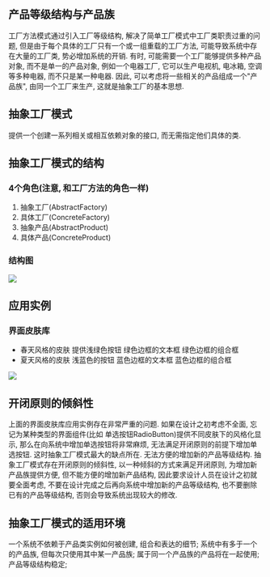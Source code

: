 ## 产品等级结构与产品族

工厂方法模式通过引入工厂等级结构, 解决了简单工厂模式中工厂类职责过重的问题, 但是由于每个具体的工厂只有一个或一组重载的工厂方法, 可能导致系统中存在大量的工厂类, 势必增加系统的开销. 
有时, 可能需要一个工厂能够提供多种产品对象, 而不是单一的产品对象, 例如一个电器工厂, 它可以生产电视机, 电冰箱, 空调等多种电器, 而不只是某一种电器. 
因此, 可以考虑将一些相关的产品组成一个"产品族", 由同一个工厂来生产, 这就是抽象工厂的基本思想.

## 抽象工厂模式
提供一个创建一系列相关或相互依赖对象的接口, 而无需指定他们具体的类.

## 抽象工厂模式的结构

### 4个角色(注意, 和工厂方法的角色一样)
1. 抽象工厂(AbstractFactory)
2. 具体工厂(ConcreteFactory)
3. 抽象产品(AbstractProduct)
4. 具体产品(ConcreteProduct)

### 结构图
![](https://img2018.cnblogs.com/blog/1596066/201908/1596066-20190821152819819-757349038.png)


## 应用实例

### 界面皮肤库
- 春天风格的皮肤 
    提供浅绿色按钮 绿色边框的文本框 绿色边框的组合框
- 夏天风格的皮肤
    浅蓝色的按钮 蓝色边框的文本框 蓝色边框的组合框

![](https://img2018.cnblogs.com/blog/1596066/201908/1596066-20190821154454361-804983260.png)

## 开闭原则的倾斜性
上面的界面皮肤库应用实例存在非常严重的问题.
如果在设计之初考虑不全面, 忘记为某种类型的界面组件(比如 单选按钮RadioButton)提供不同皮肤下的风格化显示, 那么在向系统中增加单选按钮将非常麻烦, 无法满足开闭原则的前提下增加单选按钮.
这时抽象工厂模式最大的缺点所在. 无法方便的增加新的产品等级结构.
抽象工厂模式存在开闭原则的倾斜性, 以一种倾斜的方式来满足开闭原则, 为增加新产品族提供方便, 但不能方便的增加新产品结构, 因此要求设计人员在设计之初就要全面考虑, 不要在设计完成之后再向系统中增加新的产品等级结构, 也不要删除已有的产品等级结构, 否则会导致系统出现较大的修改.

## 抽象工厂模式的适用环境
一个系统不依赖于产品类实例如何被创建, 组合和表达的细节;
系统中有多于一个的产品族, 但每次只使用其中某一产品族;
属于同一个产品族的产品将在一起使用;
产品等级结构稳定;

